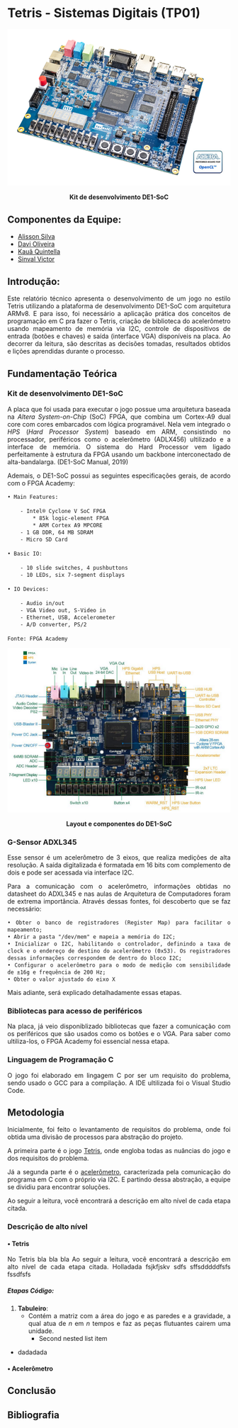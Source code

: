 # Tetris - Sistemas Digitais (TP01)

<p align="center">
  <img src="imagens/top45_01.jpg" width = "600" />
</p>
<p align="center"><strong>Kit de desenvolvimento DE1-SoC</strong></p>


<h2>  Componentes da Equipe: <br></h2>
<uL> 
  <li><a href="https://github.com/Silva-Alisson">Alisson Silva</a></li>
  <li><a href="https://github.com/DaviOSC">Davi Oliveira</a></li>
  <li><a href="https://github.com/MrLaelapz">Kauã Quintella</a></li>
  <li><a href="https://github.com/Viktor-401">Sinval Victor</a></li>
</ul>

<div align="justify"> 

## Introdução:

Este relatório técnico apresenta o desenvolvimento de um jogo no estilo Tetris utilizando a plataforma de desenvolvimento DE1-SoC com arquitetura ARMv8. E para isso, foi necessário a aplicação prática dos conceitos de programação em C pra fazer o Tetris, criação de biblioteca do acelerômetro usando mapeamento de memória via I2C, controle de dispositivos de entrada (botões e chaves) e saída (interface VGA) disponíveis na placa. Ao decorrer da leitura, são descritas as decisões tomadas, resultados obtidos e lições aprendidas durante o processo.

## Fundamentação Teórica

### Kit de desenvolvimento DE1-SoC

A placa que foi usada para executar o jogo possue uma arquitetura baseada na *Altera System-on-Chip* (SoC) FPGA, que combina um Cortex-A9 dual core com cores embarcados com lógica programável. Nela vem integrado o *HPS* (*Hard Processor System*) baseado em ARM, consistindo no processador, periféricos como o acelerômetro (ADLX456) ultilizado e a interface de memória. O sistema do Hard Processor vem ligado perfeitamente à estrutura da FPGA usando um backbone interconectado de alta-bandalarga. (DE1-SoC Manual, 2019)

Ademais, o DE1-SoC possui as seguintes especificações gerais, de acordo com o FPGA Academy:

	• Main Features:

		- Intel® Cyclone V SoC FPGA
			* 85k logic-element FPGA
			* ARM Cortex A9 MPCORE
		- 1 GB DDR, 64 MB SDRAM
		- Micro SD Card

	• Basic IO:

		- 10 slide switches, 4 pushbuttons
		- 10 LEDs, six 7-segment displays

	• IO Devices:

		- Audio in/out
		- VGA Video out, S-Video in
		- Ethernet, USB, Accelerometer
		- A/D converter, PS/2
	
	Fonte: FPGA Academy

<p align="center">
  <img src="imagens/kitDesenvolvimentoTopView.png" width = "800" />
</p>
<p align="center"><strong>Layout e componentes do DE1-SoC</strong></p>


### G-Sensor ADXL345

Esse sensor é um acelerômetro de 3 eixos, que realiza medições de alta resolução. A saída digitalizada é formatada em 16 bits com complemento de dois e pode ser acessada via interface I2C.

Para a comunicação com o acelerômetro, informações obtidas no datasheet do ADXL345 e nas aulas de Arquitetura de Computadores foram de extrema importância. Através dessas fontes, foi descoberto que se faz necessário: 

	• Obter o banco de registradores (Register Map) para facilitar o mapeamento;
	• Abrir a pasta "/dev/mem" e mapeia a memória do I2C;
	• Inicializar o I2C, habilitando o controlador, definindo a taxa de clock e o endereço de destino do acelerômetro (0x53). Os registradores dessas informações correspondem de dentro do bloco I2C;
	• Configurar o acelerômetro para o modo de medição com sensibilidade de ±16g e frequência de 200 Hz;
	• Obter o valor ajustado do eixo X

Mais adiante, será explicado detalhadamente essas etapas.

### Bibliotecas para acesso de periféricos

Na placa, já veio disponiblizado bibliotecas que fazer a comunicação com os periféricos que são usados como os botões e o VGA. Para saber como ultiliza-los, o FPGA Academy foi essencial nessa etapa.

### Linguagem de Programação C

O jogo foi elaborado em lingagem C por ser um requisito do problema, sendo usado o GCC para a compilação. A IDE ultilizada foi o Visual Studio Code.

## Metodologia 

Inicialmente, foi feito o levantamento de requisitos do problema, onde foi obtida uma divisão de processos para abstração do projeto.

A primeira parte é o jogo <a href="#-tetris"> Tetris</a>, onde engloba todas as nuâncias do jogo e dos requisitos do problema.

Já a segunda parte é o <a href="#-acelerômetro"> acelerômetro</a>, caracterizada pela comunicação do programa em C com o próprio via I2C. E partindo dessa abstração, a equipe se dividiu para encontrar soluções.

Ao seguir a leitura, você encontrará a descrição em alto nível de cada etapa citada.

### Descrição de alto nível

#### • Tetris

No Tetris bla bla bla Ao seguir a leitura, você encontrará a descrição em alto nível de cada etapa citada. Holladada fsjkfjskv sdfs sffsdddddfsfs fssdfsfs

##### Etapas Código:
<div id="sumarioTetris">
	
1. __Tabuleiro__:
	- Contém a matriz com a área do jogo e as paredes e a gravidade, a qual atua de _n_ em _n_ tempos e faz as peças flutuantes cairem uma unidade.
		- Second nested list item
<ul>
	<li>dadadada
	</li>
</ul>	
</div>



#### • Acelerômetro


## Conclusão

<div align="justify">

## Bibliografia

####
